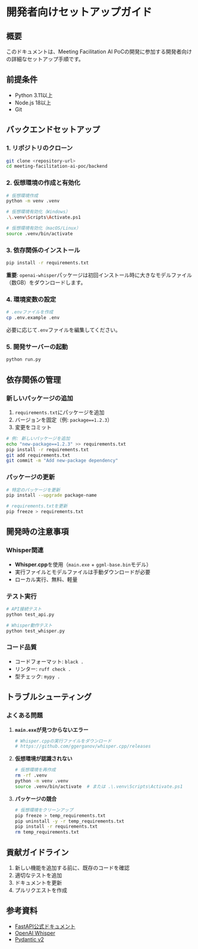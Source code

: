 # 開発者向けセットアップガイド

## 概要

このドキュメントは、Meeting Facilitation AI PoCの開発に参加する開発者向けの詳細なセットアップ手順です。

## 前提条件

- Python 3.11以上
- Node.js 18以上
- Git

## バックエンドセットアップ

### 1. リポジトリのクローン

```bash
git clone <repository-url>
cd meeting-facilitation-ai-poc/backend
```

### 2. 仮想環境の作成と有効化

```bash
# 仮想環境作成
python -m venv .venv

# 仮想環境有効化（Windows）
.\.venv\Scripts\Activate.ps1

# 仮想環境有効化（macOS/Linux）
source .venv/bin/activate
```

### 3. 依存関係のインストール

```bash
pip install -r requirements.txt
```

**重要**: `openai-whisper`パッケージは初回インストール時に大きなモデルファイル（数GB）をダウンロードします。

### 4. 環境変数の設定

```bash
# .envファイルを作成
cp .env.example .env
```

必要に応じて`.env`ファイルを編集してください。

### 5. 開発サーバーの起動

```bash
python run.py
```

## 依存関係の管理

### 新しいパッケージの追加

1. `requirements.txt`にパッケージを追加
2. バージョンを固定（例: `package==1.2.3`）
3. 変更をコミット

```bash
# 例: 新しいパッケージを追加
echo "new-package==1.2.3" >> requirements.txt
pip install -r requirements.txt
git add requirements.txt
git commit -m "Add new-package dependency"
```

### パッケージの更新

```bash
# 特定のパッケージを更新
pip install --upgrade package-name

# requirements.txtを更新
pip freeze > requirements.txt
```

## 開発時の注意事項

### Whisper関連

- **Whisper.cpp**を使用（`main.exe` + `ggml-base.bin`モデル）
- 実行ファイルとモデルファイルは手動ダウンロードが必要
- ローカル実行、無料、軽量

### テスト実行

```bash
# API接続テスト
python test_api.py

# Whisper動作テスト
python test_whisper.py
```

### コード品質

- コードフォーマット: `black .`
- リンター: `ruff check .`
- 型チェック: `mypy .`

## トラブルシューティング

### よくある問題

1. **`main.exe`が見つからないエラー**
   ```bash
   # Whisper.cppの実行ファイルをダウンロード
   # https://github.com/ggerganov/whisper.cpp/releases
   ```

2. **仮想環境が認識されない**
   ```bash
   # 仮想環境を再作成
   rm -rf .venv
   python -m venv .venv
   source .venv/bin/activate  # または .\.venv\Scripts\Activate.ps1
   ```

3. **パッケージの競合**
   ```bash
   # 仮想環境をクリーンアップ
   pip freeze > temp_requirements.txt
   pip uninstall -y -r temp_requirements.txt
   pip install -r requirements.txt
   rm temp_requirements.txt
   ```

## 貢献ガイドライン

1. 新しい機能を追加する前に、既存のコードを確認
2. 適切なテストを追加
3. ドキュメントを更新
4. プルリクエストを作成

## 参考資料

- [FastAPI公式ドキュメント](https://fastapi.tiangolo.com/)
- [OpenAI Whisper](https://github.com/openai/whisper)
- [Pydantic v2](https://docs.pydantic.dev/2.0/)
